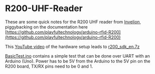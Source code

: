 # R200-UHF-Reader

These are some quick notes for the R200 UHF reader from [Invelion](https://www.aliexpress.us/item/2255800095419099.html?gatewayAdapt=glo2usa4itemAdapt), piggybacking on the documentation here [https://github.com/playfultechnology/arduino-rfid-R200](https://github.com/playfultechnology/arduino-rfid-R200)

This [YouTube video](https://www.youtube.com/watch?v=f9FDgGtX9tk) of the hardware setup leads to [r200_sdk_en.7z](https://drive.google.com/file/d/1F_RoBq9P4xX8C7TYR9cc1TLt00wjUUn3/view)

[BasicTest.ino](BasicTest.ino) contains a simple test that can be done over UART with an Arduino (Uno). Power has to be 5V from the Arduino to the 5V pin on the R200 board, TX/RX pins need to be 0 and 1.

